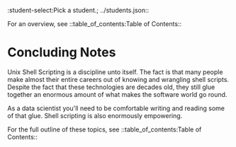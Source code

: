 :student-select:Pick a student.; ../students.json::

For an overview, see ::table_of_contents:Table of Contents::

# Concluding Notes

Unix Shell Scripting is a discipline unto itself. The fact is that many
people make almost their entire careers out of knowing and wrangling
shell scripts. Despite the fact that these technologies are decades old,
they still glue together an enormous amount of what makes the software
world go round.

As a data scientist you'll need to be comfortable writing and reading
some of that glue. Shell scripting is also enormously empowering.

For the full outline of these topics, see ::table_of_contents:Table of Contents::
